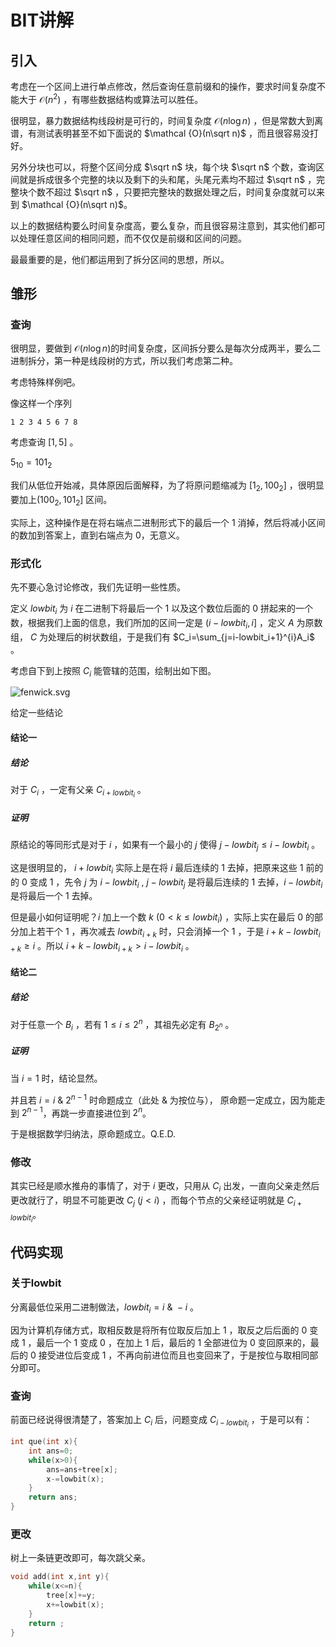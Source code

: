 # BIT讲解

## 引入

考虑在一个区间上进行单点修改，然后查询任意前缀和的操作，要求时间复杂度不能大于 $\mathcal{O}(n^2)$ ，有哪些数据结构或算法可以胜任。

很明显，暴力数据结构线段树是可行的，时间复杂度 $\mathcal {O}(n\log n)$ ，但是常数大到离谱，有测试表明甚至不如下面说的 $\mathcal {O}(n\sqrt n)$ ，而且很容易没打好。

另外分块也可以，将整个区间分成 $\sqrt n$ 块，每个块 $\sqrt n$ 个数，查询区间就是拆成很多个完整的块以及剩下的头和尾，头尾元素均不超过 $\sqrt n$ ，完整块个数不超过 $\sqrt n$ ，只要把完整块的数据处理之后，时间复杂度就可以来到 $\mathcal {O}(n\sqrt  n)$。

以上的数据结构要么时间复杂度高，要么复杂，而且很容易注意到，其实他们都可以处理任意区间的相同问题，而不仅仅是前缀和区间的问题。

最最重要的是，他们都运用到了拆分区间的思想，所以。

<div style="page-break-after:always"></div>

## 雏形

### 查询

很明显，要做到 $\mathcal{O}(n\log n)$的时间复杂度，区间拆分要么是每次分成两半，要么二进制拆分，第一种是线段树的方式，所以我们考虑第二种。

考虑特殊样例吧。

像这样一个序列 

```
1 2 3 4 5 6 7 8
```

考虑查询 $[1,5]$ 。

$5_{10}=101_{2}$

我们从低位开始减，具体原因后面解释，为了将原问题缩减为 $[1_2,100_2]$ ，很明显要加上$(100_2,101_2]$ 区间。

实际上，这种操作是在将右端点二进制形式下的最后一个 $1$ 消掉，然后将减小区间的数加到答案上，直到右端点为 $0$，无意义。

<div style="page-break-after:always"></div>

### 形式化

先不要心急讨论修改，我们先证明一些性质。

定义 $lowbit_i$ 为 $i$ 在二进制下将最后一个 $1$ 以及这个数位后面的 $0$ 拼起来的一个数，根据我们上面的信息，我们所加的区间一定是 $(i-lowbit_i,i]$ ，定义 $A$ 为原数组， $C$ 为处理后的树状数组，于是我们有 $C_i=\sum_{j=i-lowbit_i+1}^{i}A_i$ 。

考虑自下到上按照 $C_i$ 能管辖的范围，绘制出如下图。

![fenwick.svg](/home/wxt/OI/BIT/documentries/fenwick.svg)

给定一些结论

#### 结论一

##### 结论

对于 $C_i$ ，一定有父亲 $C_{i+lowbit_i}$ 。

##### 证明

原结论的等同形式是对于 $i$ ，如果有一个最小的 $j$ 使得 $j-lowbit_j \leq i-lowbit_i$ 。

这是很明显的， $i+lowbit_i$ 实际上是在将 $i$ 最后连续的 $1$ 去掉，把原来这些 $1$ 前的的 $0$ 变成 $1$ ，先令 $j$ 为 $i-lowbit_i$ , $j-lowbit_j$ 是将最后连续的 $1$ 去掉，$i-lowbit_i$ 是将最后一个 $1$ 去掉。

但是最小如何证明呢？$i$ 加上一个数 $k~(0\lt k\leq lowbit_i)$ ，实际上实在最后 $0$ 的部分加上若干个 $1$ ，再次减去 $lowbit_{i+k}$ 时，只会消掉一个 $1$ ，于是 $i+k-lowbit_{i+k}\geq i$ 。所以 $i+k-lowbit_{i+k} \gt i-lowbit_i$ 。

#### 结论二

##### 结论

对于任意一个 $B_i$ ，若有 $1\leq i \leq 2^n$ ，其祖先必定有 $B_{2^n}$ 。

##### 证明

当 $i=1$ 时，结论显然。

并且若 $i=i~\&~2^{n-1}$ 时命题成立（此处 $\&$ 为按位与），  原命题一定成立，因为能走到 $2^{n-1}$，再跳一步直接进位到 $2^n$。

于是根据数学归纳法，原命题成立。Q.E.D.

### 修改

其实已经是顺水推舟的事情了，对于 $i$ 更改，只用从 $C_i$ 出发，一直向父亲走然后更改就行了，明显不可能更改 $C_j ~(j\lt i)$ ，而每个节点的父亲经证明就是 $C_{i+lowbit_i}$。

## 代码实现

### 关于lowbit

分离最低位采用二进制做法，$lowbit_i=i~\&~-i$ 。

因为计算机存储方式，取相反数是将所有位取反后加上 $1$ ，取反之后后面的 $0$ 变成 $1$ ，最后一个 $1$ 变成 $0$ ，在加上 $1$ 后，最后的 $1$ 全部进位为 $0$ 变回原来的，最后的 $0$ 接受进位后变成 $1$ ，不再向前进位而且也变回来了，于是按位与取相同部分即可。 

### 查询

前面已经说得很清楚了，答案加上 $C_i$ 后，问题变成 $C_{i-lowbit_i}$ ，于是可以有：

```cpp
int que(int x){
	int ans=0;
	while(x>0){
		ans=ans+tree[x];
		x-=lowbit(x);
	}
	return ans;
}
```

### 更改

树上一条链更改即可，每次跳父亲。

```cpp
void add(int x,int y){
    while(x<=n){
        tree[x]+=y;
        x+=lowbit(x);
    }
    return ;
}
```
